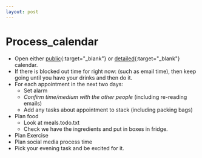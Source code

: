 ```yaml
---
layout: post
--- 
```




# Process_calendar
* Open either [public](https://joereddington.github.io/calendar.html){:target="_blank"} or [detailed](https://calendar.google.com/calendar/u/0/r){:target="_blank"} calendar. 
* If there is blocked out time for right now:  (such as email time), then keep going until you have your drinks and then do it. 
* For each appointment in the next two days: 
  * Set alarm
  * _Confirm time/medium with the other people_ (including re-reading emails)
  * Add any tasks about appointment to stack (including packing bags)
* Plan food 
  * Look at meals.todo.txt
  * Check we have the ingredients and put in boxes in fridge. 
* Plan Exercise 
* Plan social media process time
* Pick your evening task and be excited for it. 
